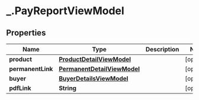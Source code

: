 # _.PayReportViewModel

## Properties
Name | Type | Description | Notes
------------ | ------------- | ------------- | -------------
**product** | [**ProductDetailViewModel**](ProductDetailViewModel.md) |  | [optional] 
**permanentLink** | [**PermanentDetailViewModel**](PermanentDetailViewModel.md) |  | [optional] 
**buyer** | [**BuyerDetailsViewModel**](BuyerDetailsViewModel.md) |  | [optional] 
**pdfLink** | **String** |  | [optional] 


